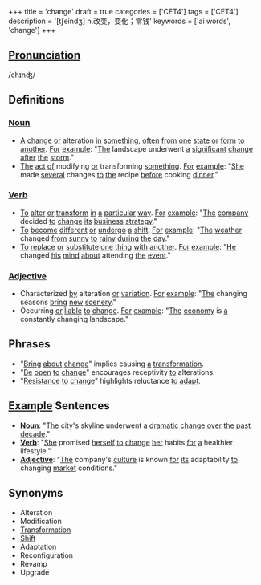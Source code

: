 +++
title = 'change'
draft = true
categories = ['CET4']
tags = ['CET4']
description = '[t∫eindʒ] n.改变，变化；零钱'
keywords = ['ai words', 'change']
+++

## [Pronunciation](/en/post/pronunciation/)
/chɪnʤ/

## Definitions
### [Noun](/en/post/noun/)
- [A](/en/post/a/) [change](/en/post/change/) [or](/en/post/or/) alteration [in](/en/post/in/) [something](/en/post/something/), [often](/en/post/often/) [from](/en/post/from/) [one](/en/post/one/) [state](/en/post/state/) [or](/en/post/or/) [form](/en/post/form/) [to](/en/post/to/) [another](/en/post/another/). [For](/en/post/for/) [example](/en/post/example/): "[The](/en/post/the/) landscape underwent [a](/en/post/a/) [significant](/en/post/significant/) [change](/en/post/change/) [after](/en/post/after/) [the](/en/post/the/) [storm](/en/post/storm/)."
- [The](/en/post/the/) [act](/en/post/act/) [of](/en/post/of/) modifying [or](/en/post/or/) transforming [something](/en/post/something/). [For](/en/post/for/) [example](/en/post/example/): "[She](/en/post/she/) made [several](/en/post/several/) changes [to](/en/post/to/) [the](/en/post/the/) recipe [before](/en/post/before/) cooking [dinner](/en/post/dinner/)."

### [Verb](/en/post/verb/)
- [To](/en/post/to/) [alter](/en/post/alter/) [or](/en/post/or/) [transform](/en/post/transform/) [in](/en/post/in/) [a](/en/post/a/) [particular](/en/post/particular/) [way](/en/post/way/). [For](/en/post/for/) [example](/en/post/example/): "[The](/en/post/the/) [company](/en/post/company/) decided [to](/en/post/to/) [change](/en/post/change/) [its](/en/post/its/) [business](/en/post/business/) [strategy](/en/post/strategy/)."
- [To](/en/post/to/) [become](/en/post/become/) [different](/en/post/different/) [or](/en/post/or/) [undergo](/en/post/undergo/) [a](/en/post/a/) [shift](/en/post/shift/). [For](/en/post/for/) [example](/en/post/example/): "[The](/en/post/the/) [weather](/en/post/weather/) changed [from](/en/post/from/) [sunny](/en/post/sunny/) [to](/en/post/to/) [rainy](/en/post/rainy/) [during](/en/post/during/) [the](/en/post/the/) [day](/en/post/day/)."
- [To](/en/post/to/) [replace](/en/post/replace/) [or](/en/post/or/) [substitute](/en/post/substitute/) [one](/en/post/one/) [thing](/en/post/thing/) [with](/en/post/with/) [another](/en/post/another/). [For](/en/post/for/) [example](/en/post/example/): "[He](/en/post/he/) changed [his](/en/post/his/) [mind](/en/post/mind/) [about](/en/post/about/) attending [the](/en/post/the/) [event](/en/post/event/)."

### [Adjective](/en/post/adjective/)
- Characterized [by](/en/post/by/) alteration [or](/en/post/or/) [variation](/en/post/variation/). [For](/en/post/for/) [example](/en/post/example/): "[The](/en/post/the/) changing seasons [bring](/en/post/bring/) [new](/en/post/new/) [scenery](/en/post/scenery/)."
- Occurring [or](/en/post/or/) [liable](/en/post/liable/) [to](/en/post/to/) [change](/en/post/change/). [For](/en/post/for/) [example](/en/post/example/): "[The](/en/post/the/) [economy](/en/post/economy/) is [a](/en/post/a/) constantly changing landscape."

## Phrases
- "[Bring](/en/post/bring/) [about](/en/post/about/) [change](/en/post/change/)" implies causing [a](/en/post/a/) [transformation](/en/post/transformation/).
- "[Be](/en/post/be/) [open](/en/post/open/) [to](/en/post/to/) [change](/en/post/change/)" encourages receptivity [to](/en/post/to/) alterations.
- "[Resistance](/en/post/resistance/) [to](/en/post/to/) [change](/en/post/change/)" highlights reluctance [to](/en/post/to/) [adapt](/en/post/adapt/).

## [Example](/en/post/example/) Sentences
- **[Noun](/en/post/noun/)**: "[The](/en/post/the/) city's skyline underwent [a](/en/post/a/) [dramatic](/en/post/dramatic/) [change](/en/post/change/) [over](/en/post/over/) [the](/en/post/the/) [past](/en/post/past/) [decade](/en/post/decade/)."
- **[Verb](/en/post/verb/)**: "[She](/en/post/she/) promised [herself](/en/post/herself/) [to](/en/post/to/) [change](/en/post/change/) [her](/en/post/her/) habits [for](/en/post/for/) [a](/en/post/a/) healthier lifestyle."
- **[Adjective](/en/post/adjective/)**: "[The](/en/post/the/) company's [culture](/en/post/culture/) is known [for](/en/post/for/) [its](/en/post/its/) adaptability [to](/en/post/to/) changing [market](/en/post/market/) conditions."

## Synonyms
- Alteration
- Modification
- [Transformation](/en/post/transformation/)
- [Shift](/en/post/shift/)
- Adaptation
- Reconfiguration
- Revamp
- Upgrade
